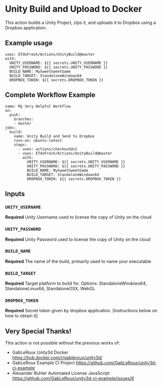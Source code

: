 # Unity Build and Upload to Docker
This action builds a Unity Project, zips it, and uploads it to Dropbox using a Dropbox application.

## Example usage
```
uses: ETdoFresh/Actions/UnityBuild@master
with:
  UNITY_USERNAME: ${{ secrets.UNITY_USERNAME }}
  UNITY_PASSWORD: ${{ secrets.UNITY_PASSWORD }}
  BUILD_NAME: MySweetSweetGame
  BUILD_TARGET: StandaloneWindows64
  DROPBOX_TOKEN: ${{ secrets.DROPBOX_TOKEN }}
```

## Complete Workflow Example
```
name: My Very Helpful Workflow
on:
  push:
    branches:
    - master
jobs:
  build:
    name: Unity Build and Send to Dropbox
    runs-on: ubuntu-latest
    steps:
      - uses: actions/checkout@v1
      - uses: ETdoFresh/Actions/UnityBuild@master
        with:
          UNITY_USERNAME: ${{ secrets.UNITY_USERNAME }}
          UNITY_PASSWORD: ${{ secrets.UNITY_PASSWORD }}
          BUILD_NAME: MySweetSweetGame
          BUILD_TARGET: StandaloneWindows64
          DROPBOX_TOKEN: ${{ secrets.DROPBOX_TOKEN }}
```

## Inputs
### `UNITY_USERNAME`
**Required** Unity Username used to license the copy of Unity on the cloud

### `UNITY_PASSWORD`
**Required** Unity Password used to license the copy of Unity on the cloud

### `BUILD_NAME`
**Required** The name of the build, primarily used to name your executable

### `BUILD_TARGET`
**Required** Target platform to build for. Options: StandaloneWindows64, StandaloneLinux64, StandaloneOSX, WebGL

### `DROPBOX_TOKEN`
**Required** Secret token given by dropbox application. [Instructions below on how to obtain it]

## Very Special Thanks!
This action is not possible without the previous works of:
- GabLeRoux Unity3d Docker https://hub.docker.com/r/gableroux/unity3d/
- GabLeRoux Example CI Project https://github.com/GabLeRoux/unity3d-ci-example
- Alexander Buhler Automated License JavaScript https://github.com/GabLeRoux/unity3d-ci-example/issues/6
